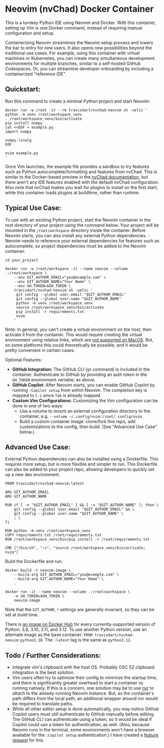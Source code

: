 # Neovim (nvChad) Docker Container

This is a turnkey Python IDE using Neovim and Docker. With this container, setting up Vim is one Docker command, instead of requiring manual configuration and setup.

Containerizing Neovim streamlines the Neovim setup process and lowers the bar to entry for new users. It also opens new possibilities beyond the traditional use cases. For example, using this container with virtual machines or Kubernetes, you can create many simultaneous development environments for multiple branches, similar to a self-hosted GitHub Codespaces. Or, you can streamline developer onboarding by including a containerized "reference IDE".



## Quickstart:

Run this command to create a minimal Python project and start Neovim:

```
docker run -w /root -it --rm travisdart/nvchad-neovim sh -uelic '
python -m venv /root/workspace_venv
. /root/workspace_venv/bin/activate
pip install numpy
cat <<EOF > example.py
import numpy

numpy.linalg
EOF

nvim example.py
'
```

Once Vim launches, the example file provides a sandbox to try features such as Python autocomplete/formatting and features from nvChad. This is similar to the Docker-based preview in the [nvChad documentation](https://nvchad.com/docs/quickstart/install#install), but there aren't any IDE features enabled with the default nvChad configuration. Also note that nvChad makes you wait for plugins to install on the first start, while this container loads plugins at buildtime, rather than runtime.



## Typical Use Case:

To use with an existing Python project, start the Neovim container in the root directory of your project using the command below. Your project will be mounted in the `/root/workspace` directory inside the container. Before Neovim starts, you can also install any external Python dependencies. - Neovim needs to reference your external dependencies for features such as autocomplete, so project dependencies must be added to the Neovim container.

```
cd your_project

docker run -w /root/workspace -it --name neovim --volume .:/root/workspace \
    --env GIT_AUTHOR_EMAIL="you@example.com" \
    --env GIT_AUTHOR_NAME="Your Name" \
    --env GH_TOKEN=$GH_TOKEN \
    travisdart/nvchad-neovim sh -uelic '
     git config --global user.email "$GIT_AUTHOR_EMAIL"
     git config --global user.name "$GIT_AUTHOR_NAME"
     python -m venv /root/workspace_venv
     source /root/workspace_venv/bin/activate
     pip install -r requirements.txt
     nvim
    '
```

Note: In general, you can't create a virtual environment on the host, then activate it from the container. This would require creating the virtual environment using relative links, which are [not supported on MacOS](https://github.com/pyenv/pyenv-virtualenv/pull/433). But, on some platforms this could theoretically be possible, and it would be pretty convenient in certain cases.

Optional Features:

* **GitHub Integration:** The GitHub CLI (`gh` command) is included in the container. Authenticate to GitHub by providing an auth token in the `GH_TOKEN` environment variable, as above.
* **GitHub Copilot:** After Neovim starts, you can enable GitHub Copilot by running `:Copilot setup` from within Neovim. The completion key is mapped to `C-i` since `Tab` is already mapped.
* **Custom Vim Configurations:** Customizing the Vim configuration can be done in one of two ways:
  * Use a volume to mount an external configuration directory to the container, e.g. `--volume ~/.config/nvim:/root/.config/nvim`
  * Build a custom container image: clone/fork this repo, add customizations to the config, then build. (See "Advanced Use Case" below.)



## Advanced Use Case:

External Python dependencies can also be installed using a Dockerfile. This requires more setup, but is more flexible and simpler to run. This Dockerfile can also be added to your project repo, allowing developers to quickly set up a new dev environment.

```
FROM travisdart/nvchad-neovim:latest

ARG GIT_AUTHOR_EMAIL
ARG GIT_AUTHOR_NAME

RUN if [ -n "$GIT_AUTHOR_EMAIL" ] && [ -n "$GIT_AUTHOR_NAME" ]; then \
    git config --global user.email "$GIT_AUTHOR_EMAIL" && \
    git config --global user.name "$GIT_AUTHOR_NAME" \
    ; \
fi

RUN python -m venv /root/workspace_venv
COPY requirements.txt /root/requirements.txt
RUN /root/workspace_venv/bin/pip install -r /root/requirements.txt

CMD ["/bin/sh", "-c", "source /root/workspace_venv/bin/activate; nvim"]
```

Build the Dockerfile and run:

```
docker build -t neovim-image \
    --build-arg GIT_AUTHOR_EMAIL="you@example.com" \
    --build-arg GIT_AUTHOR_NAME="Your Name" \
    .

docker run -it --name neovim --volume .:/root/workspace \
    -e GH_TOKEN=$GH_TOKEN \
    neovim-image
```

Note that the `GIT_AUTHOR_*` settings are generally invariant, so they can be set at build time.

There is [an image on Docker Hub](https://hub.docker.com/r/travisdart/nvchad-neovim/tags) for every currently-supported version of Python: 3.9, 3.10, 3.11, and 3.12. To use another Python version, use an alternate image as the base container: `FROM travisdart/nvchad-neovim:python3.10`. The `:latest` tag is the same as `python3.12`.

## Todo / Further Considerations:

* Integrate vim's clipboard with the host OS. Probably OSC 52 clipboard integration is the best solution.
* Vim users often try to optimize their config to minimize the startup time, and there is significantly greater overhead to start a container vs running natively. If this is a concern, one solution may be to use [nvr](https://github.com/mhinz/neovim-remote) to attach to the already-running Neovim instance. But, as the container's path differs from the local path, an additional wrapper around nvr would be required to translate paths.
* While all other editor setup is done automatically, you may notice GitHub Copilot users must still authenticate to GitHub manually before editing. The GitHub CLI  can authenticate using a token, so it would be ideal if Copilot could use a token for authentication, as well. (Also, because Neovim runs in the terminal, some environments won't have a browser available for the `:Copilot setup` authentication.) I have created a [feature request](https://github.com/orgs/community/discussions/127418) for this.
